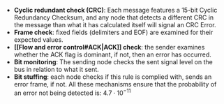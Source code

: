 * **Cyclic redundant check (CRC)**: Each message features a 15-bit Cyclic Redundancy Checksum, and any node that detects a different CRC in the message than what it has calculated itself will signal an CRC Error.
* **Frame check**: fixed fields (delimiters and EOF) are examined for their expected values.
* **[[Flow and error control#ACK|ACK]] check**: the sender examines whether the ACK flag is dominant, if not, then an error has occurred.
* **Bit monitoring**: The sending node checks the sent signal level on the bus in relation to what it sent.
* **Bit stuffing**: each node checks if this rule is complied with, sends an error frame, if not.
All these mechanisms ensure that the probability of an error not
being detected is: $4.7\cdot 10^{-11}$